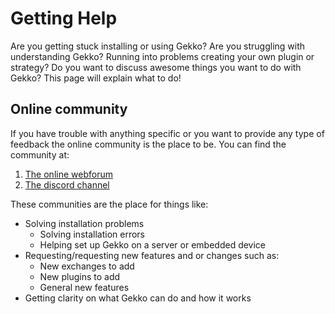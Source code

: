 # Getting Help

Are you getting stuck installing or using Gekko? Are you struggling with understanding Gekko? Running into problems creating your own plugin or strategy? Do you want to discuss awesome things you want to do with Gekko? This page will explain what to do!

## Online community

If you have trouble with anything specific or you want to provide any type of feedback the online community is the place to be. You can find the community at:

1. [The online webforum](https://forum.gekko.wizb.it)
2. [The discord channel](https://discord.gg/26wMygt)

These communities are the place for things like:

- Solving installation problems
  - Solving installation errors
  - Helping set up Gekko on a server or embedded device
- Requesting/requesting new features and or changes such as:
  - New exchanges to add
  - New plugins to add
  - General new features
- Getting clarity on what Gekko can do and how it works
